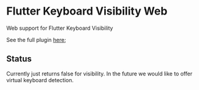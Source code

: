 # Flutter Keyboard Visibility Web
Web support for Flutter Keyboard Visibility

See the full plugin [here](https://pub.dev/packages/flutter_keyboard_visibility);
## Status
Currently just returns false for visibility. In the future we would like to offer virtual keyboard detection.
